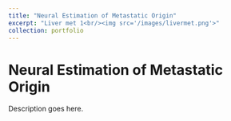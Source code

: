 ```yaml
---
title: "Neural Estimation of Metastatic Origin"
excerpt: "Liver met 1<br/><img src='/images/livermet.png'>"
collection: portfolio
---
```


# Neural Estimation of Metastatic Origin

Description goes here.
